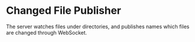 # Changed File Publisher
The server watches files under directories, and publishes names which files are changed through WebSocket.

